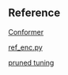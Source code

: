 ## Reference
[Conformer](https://github.com/sooftware/conformer)

[ref_enc.py](https://github.com/TaoRuijie/ECAPA-TDNN)

[pruned tuning](https://github.com/k2-fsa/icefall/tree/master/egs/librispeech/ASR/pruned_transducer_stateless)
